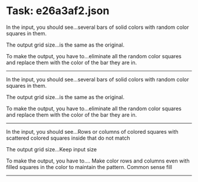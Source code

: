 # Task: e26a3af2.json

In the input, you should see...several bars of solid colors with random color squares in them.

The output grid size...is the same as the original.

To make the output, you have to...eliminate all the random color squares and replace them with the color of the bar they are in.

---

In the input, you should see...several bars of solid colors with random color squares in them.

The output grid size...is the same as the original.

To make the output, you have to...eliminate all the random color squares and replace them with the color of the bar they are in.

---

In the input, you should see...Rows or columns of colored squares with scattered colored squares inside that do not match

The output grid size...Keep input size

To make the output, you have to.... Make color rows and columns even with filled squares in the color to maintain the pattern. Common sense fill

---

